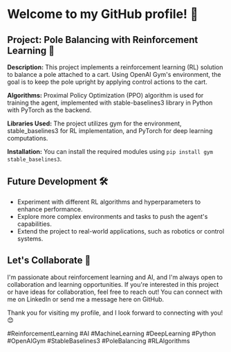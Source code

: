 # Welcome to my GitHub profile! 👋

## Project: Pole Balancing with Reinforcement Learning 🤖

**Description:** This project implements a reinforcement learning (RL) solution to balance a pole attached to a cart. Using OpenAI Gym's environment, the goal is to keep the pole upright by applying control actions to the cart.

**Algorithms:** Proximal Policy Optimization (PPO) algorithm is used for training the agent, implemented with stable-baselines3 library in Python with PyTorch as the backend.

**Libraries Used:** The project utilizes gym for the environment, stable_baselines3 for RL implementation, and PyTorch for deep learning computations.

**Installation:** You can install the required modules using `pip install gym stable_baselines3`.

## Future Development 🛠️

- Experiment with different RL algorithms and hyperparameters to enhance performance.
- Explore more complex environments and tasks to push the agent's capabilities.
- Extend the project to real-world applications, such as robotics or control systems.

## Let's Collaborate 🚀

I'm passionate about reinforcement learning and AI, and I'm always open to collaboration and learning opportunities. If you're interested in this project or have ideas for collaboration, feel free to reach out! You can connect with me on LinkedIn or send me a message here on GitHub.

Thank you for visiting my profile, and I look forward to connecting with you! 😊

\#ReinforcementLearning #AI #MachineLearning #DeepLearning #Python #OpenAIGym #StableBaselines3 #PoleBalancing #RLAlgorithms
